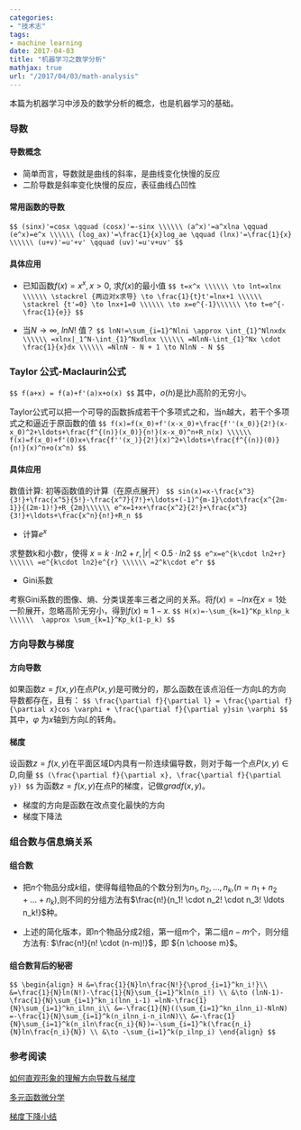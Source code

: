 ```yaml
---
categories:
- "技术志"
tags:
- machine learning
date: 2017-04-03
title: "机器学习之数学分析"
mathjax: true
url: "/2017/04/03/math-analysis"
---
```


本篇为机器学习中涉及的数学分析的概念，也是机器学习的基础。

<!--more-->
### 导数

#### 导数概念

* 简单而言，导数就是曲线的斜率，是曲线变化快慢的反应
* 二阶导数是斜率变化快慢的反应，表征曲线凸凹性

#### 常用函数的导数
`$$
(sinx)'=cosx \qquad (cosx)'=-sinx \\\\\\
(a^x)'=a^xlna \qquad (e^x)=e^x \\\\\\
(log_ax)'=\frac{1}{x}log_ae \qquad (lnx)'=\frac{1}{x} \\\\\\
(u+v)'=u'+v' \qquad (uv)'=u'v+uv'
$$`
#### 具体应用

* 已知函数$f(x)=x^x, x \gt 0$, 求$f(x)$的最小值
`$$
t=x^x \\\\\\
\to lnt=xlnx \\\\\\
 \stackrel {两边对x求导} \to \frac{1}{t}t'=lnx+1 \\\\\\
 \stackrel {t'=0} \to lnx+1=0 \\\\\\
 \to x=e^{-1}\\\\\\
 \to t=e^{-\frac{1}{e}}
$$`


* 当$N \to \infty$, $lnN!$ 值？
`$$
lnN!=\sum_{i=1}^Nlni \approx \int_{1}^Nlnxdx \\\\\\
=xlnx|_1^N-\int_{1}^Nxdlnx \\\\\\
=NlnN-\int_{1}^Nx \cdot \frac{1}{x}dx \\\\\\
=NlnN - N + 1 \to NlnN - N
$$`
### Taylor 公式-Maclaurin公式
`
$$
f(a+x) = f(a)+f'(a)x+o(x)
$$
`
其中，$o(h)$是比$h$高阶的无穷小。

Taylor公式可以把一个可导的函数拆成若干个多项式之和，当n越大，若干个多项式之和逼近于原函数的值
`$$
f(x)=f(x_0)+f'(x-x_0)+\frac{f''(x_0)}{2!}(x-x_0)^2+\ldots+\frac{f^{(n)}(x_0)}{n!}(x-x_0)^n+R_n(x) \\\\\\
f(x)=f(x_0)+f'(0)x+\frac{f''(x_)}{2!}(x)^2+\ldots+\frac{f^{(n)}(0)}{n!}(x)^n+o(x^n)
$$`

#### 具体应用

数值计算: 初等函数值的计算（在原点展开）
`$$
sin(x)=x-\frac{x^3}{3!}+\frac{x^5}{5!}-\frac{x^7}{7!}+\ldots+(-1)^{m-1}\cdot\frac{x^{2m-1}}{(2m-1)!}+R_{2m}\\\\\\
e^x=1+x+\frac{x^2}{2!}+\frac{x^3}{3!}+\ldots+\frac{x^n}{n!}+R_n
$$`


* 计算$e^x$

求整数k和小数r，使得 $x=k \cdot ln2 + r, |r|\lt0.5 \cdot ln2$
`$$
e^x=e^{k\cdot ln2+r} \\\\\\
=e^{k\cdot ln2}e^{r} \\\\\\
=2^k\cdot e^r
$$`

* Gini系数

考察Gini系数的图像、熵、分类误差率三者之间的关系。将$f(x)=-lnx$在$x=1$处一阶展开，忽略高阶无穷小，得到$f(x) \approx 1-x$.
`$$
H(x)=-\sum_{k=1}^Kp_klnp_k  \\\\\\ 
\approx \sum_{k=1}^Kp_k(1-p_k)
$$`

### 方向导数与梯度

#### 方向导数

如果函数$z=f(x,y)$在点$P(x,y)$是可微分的，那么函数在该点沿任一方向L的方向导数都存在，且有：
`$$
\frac{\partial f}{\partial l} = \frac{\partial f}{\partial x}cos \varphi + \frac{\partial f}{\partial y}sin \varphi
$$`
其中，$\varphi$ 为$x$轴到方向$L$的转角。

#### 梯度

设函数$z=f(x,y)$在平面区域D内具有一阶连续偏导数，则对于每一个点$P(x,y)\in D$,向量
`$$
(\frac{\partial f}{\partial x}, \frac{\partial f}{\partial y})
$$`
为函数$z=f(x,y)$在点P的梯度，记做$gradf(x,y)$。

* 梯度的方向是函数在改点变化最快的方向
* 梯度下降法

### 组合数与信息熵关系

#### 组合数

* 把$n$个物品分成$k$组，使得每组物品的个数分别为$n_1, n_2,\ldots,n_k$,$(n=n_1+n_2+\ldots+n_k)$,则不同的分组方法有$\frac{n!}{n_1! \cdot n_2! \cdot n_3! \ldots n_k!}$种。


* 上述的简化版本，即n个物品分成2组，第一组m个，第二组$n-m$个，则分组方法有: $\frac{n!}{n! \cdot (n-m)!}$，即 ${n \choose m}$。

#### 组合数背后的秘密

`$$
\begin{align}
H
&=\frac{1}{N}ln\frac{N!}{\prod_{i=1}^kn_i!}\\
&=\frac{1}{N}ln(N!)-\frac{1}{N}\sum_{i=1}^kln(n_i!) \\
&\to (lnN-1)-\frac{1}{N}\sum_{i=1}^kn_i(lnn_i-1) =lnN-\frac{1}{N}\sum_{i=1}^kn_ilnn_i\\
&=-\frac{1}{N}((\sum_{i=1}^kn_ilnn_i)-NlnN) =-\frac{1}{N}\sum_{i=1}^k(n_ilnn_i-n_ilnN)\\
&=-\frac{1}{N}\sum_{i=1}^k(n_iln\frac{n_i}{N})=-\sum_{i=1}^k(\frac{n_i}{N}ln\frac{n_i}{N}) \\
&\to -\sum_{i=1}^k(p_ilnp_i)
\end{align}
$$`



### 参考阅读

[如何直观形象的理解方向导数与梯度](https://www.zhihu.com/question/36301367)

[多元函数微分学](https://wenku.baidu.com/view/5dfb0b5a16fc700aba68fc1f.html)

[梯度下降小结](https://www.cnblogs.com/pinard/p/5970503.html)

